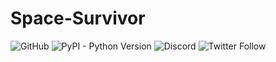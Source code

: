 # Space-Survivor



![GitHub](https://img.shields.io/github/license/Boul3ez85/Space-Survivor) ![PyPI - Python Version](https://img.shields.io/pypi/pyversions/P5) ![Discord](https://img.shields.io/discord/768743692294815774?color=%237289DA) ![Twitter Follow](https://img.shields.io/twitter/follow/benrebahmoez1?label=Follow%20here&style=social)

